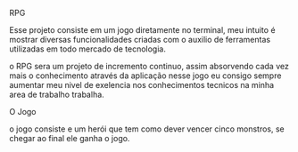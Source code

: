 RPG

Esse projeto consiste em um jogo diretamente no terminal, meu intuito é mostrar diversas funcionalidades criadas com o auxilio de ferramentas utilizadas em todo mercado de tecnologia.

o RPG sera um projeto de incremento continuo, assim absorvendo cada vez mais o conhecimento através da aplicação nesse jogo eu consigo sempre aumentar meu nivel de exelencia nos conhecimentos tecnicos na minha area de trabalho  trabalha.


O Jogo

o jogo consiste e um herói que tem como dever vencer cinco monstros, se chegar ao final ele ganha o jogo.



